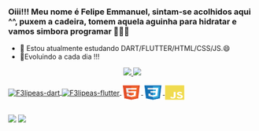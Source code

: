 ### Oiii!!! Meu nome é Felipe Emmanuel, sintam-se acolhidos aqui ^^, puxem a cadeira, tomem aquela aguinha para hidratar e vamos simbora programar 🥳🥳🥳


- 🌱 Estou atualmente estudando DART/FLUTTER/HTML/CSS/JS.😄
- 🥳Evoluindo a cada dia !!!

<div align="center">
  <a href="https://github.com/F3lipeas">
  <img height="180em" src="https://github-readme-stats.vercel.app/api?username=F3lipeas&show_icons=true&theme=chartreuse-dark&include_all_commits=true&count_private=true"/>
  <img width="500em"  src="https://github-readme-stats.vercel.app/api/top-langs/?username=F3lipeas&layout=compact&langs_count=7&theme=chartreuse-dark"/>
</div>
  
  <div style="display: inline_block"><br>
  <img align="center" alt="F3lipeas-dart" height="30" width="40" src="https://cdn.jsdelivr.net/gh/devicons/devicon/icons/dart/dart-original.svg">
  <img align="center" alt="F3lipeas-flutter" height="30" width="40" src="https://cdn.jsdelivr.net/gh/devicons/devicon/icons/flutter/flutter-original.svg">
  <img align="center" alt="F3lipeas-HTML" height="30" width="40" src="https://raw.githubusercontent.com/devicons/devicon/master/icons/html5/html5-original.svg">
  <img align="center" alt="F3lipeas-CSS" height="30" width="40" src="https://raw.githubusercontent.com/devicons/devicon/master/icons/css3/css3-original.svg">
  <img align="center" alt="F3lipeas-Js" height="30" width="40" src="https://raw.githubusercontent.com/devicons/devicon/master/icons/javascript/javascript-plain.svg">
</div>
  
  ##
  
 
  <div> 
 
  <a href="https://www.instagram.com/f3lipe_emmanuel/?hl=pt-br" target="_blank"> <img src="https://img.shields.io/badge/-Instagram-%23E4405F?style=for-the-badge&logo=instagram&logoColor=white" target="_blank"></a> 
  <a href="https://www.linkedin.com/in/felipe-emmanuel-alves-dos-santos-60b903133/" target="_blank"><img src="https://img.shields.io/badge/-LinkedIn-%230077B5?style=for-the-badge&logo=linkedin&logoColor=white" target="_blank"></a> 
    
  
</div>
  
    
    
  



